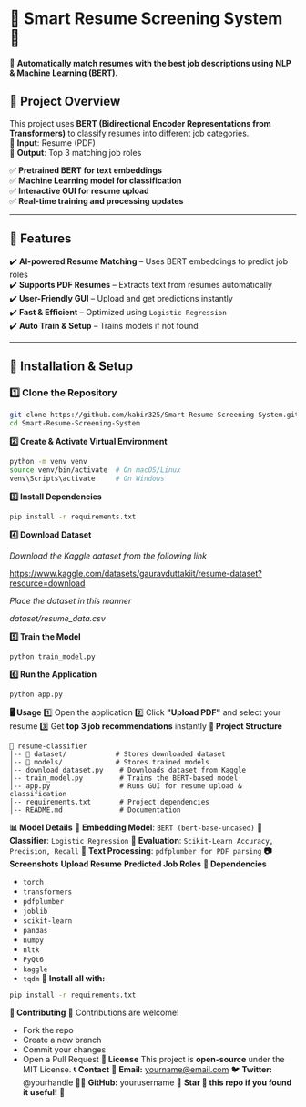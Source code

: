 # **📄 Smart Resume Screening System 🚀**  

🎯 **Automatically match resumes with the best job descriptions using NLP & Machine Learning (BERT).**  

## **🔹 Project Overview**
This project uses **BERT (Bidirectional Encoder Representations from Transformers)** to classify resumes into different job categories.  
🔹 **Input**: Resume (PDF)  
🔹 **Output**: Top 3 matching job roles  

✅ **Pretrained BERT for text embeddings**  
✅ **Machine Learning model for classification**  
✅ **Interactive GUI for resume upload**  
✅ **Real-time training and processing updates**  

---

## **📌 Features**
✔️ **AI-powered Resume Matching** – Uses BERT embeddings to predict job roles  
✔️ **Supports PDF Resumes** – Extracts text from resumes automatically  
✔️ **User-Friendly GUI** – Upload and get predictions instantly  
✔️ **Fast & Efficient** – Optimized using `Logistic Regression`  
✔️ **Auto Train & Setup** – Trains models if not found  

---

## **🚀 Installation & Setup**
### **1️⃣ Clone the Repository**
```bash
git clone https://github.com/kabir325/Smart-Resume-Screening-System.git
cd Smart-Resume-Screening-System
```

**2️⃣ Create & Activate Virtual Environment**

```bash
python -m venv venv
source venv/bin/activate  # On macOS/Linux
venv\Scripts\activate     # On Windows
```

**3️⃣ Install Dependencies**

```bash
pip install -r requirements.txt
```

**4️⃣ Download Dataset**

*Download the Kaggle dataset from the following link*

https://www.kaggle.com/datasets/gauravduttakiit/resume-dataset?resource=download

*Place the dataset in this manner*

*dataset/resume_data.csv*

**5️⃣ Train the Model**

```bash
python train_model.py
```

**6️⃣ Run the Application**

```bash
python app.py
```

**🖥️ Usage**
1️⃣ Open the application 2️⃣ Click **"Upload PDF"** and select your resume 3️⃣ Get **top 3 job recommendations** instantly
**📂 Project Structure**

```
📂 resume-classifier
│-- 📂 dataset/            # Stores downloaded dataset
│-- 📂 models/             # Stores trained models
│-- download_dataset.py    # Downloads dataset from Kaggle
│-- train_model.py         # Trains the BERT-based model
│-- app.py                 # Runs GUI for resume upload & classification
│-- requirements.txt       # Project dependencies
│-- README.md              # Documentation
```

**📊 Model Details**
🔹 **Embedding Model**: `BERT (bert-base-uncased)` 🔹 **Classifier**: `Logistic Regression` 🔹 **Evaluation**: `Scikit-Learn Accuracy, Precision, Recall` 🔹 **Text Processing**: `pdfplumber for PDF parsing`
**📷 Screenshots**
**Upload Resume** **Predicted Job Roles**
**📌 Dependencies**
* `torch`
* `transformers`
* `pdfplumber`
* `joblib`
* `scikit-learn`
* `pandas`
* `numpy`
* `nltk`
* `PyQt6`
* `kaggle`
* `tqdm`
🔹 **Install all with:**

```bash
pip install -r requirements.txt
```

**🙌 Contributing**
🚀 Contributions are welcome!
* Fork the repo
* Create a new branch
* Commit your changes
* Open a Pull Request
**📜 License**
This project is **open-source** under the MIT License.
**📞 Contact**
📧 **Email:** yourname@email.com 🐦 **Twitter:** @yourhandle 👨‍💻 **GitHub:** yourusername
🎯 **Star 🌟 this repo if you found it useful!** 🚀
